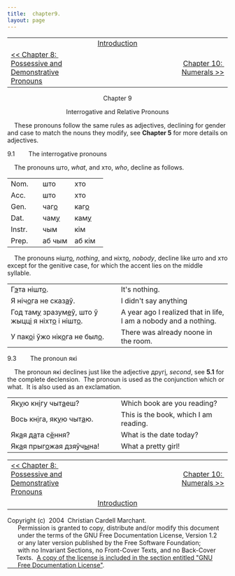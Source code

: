 ```yaml
---
title:  chapter9. 
layout: page
---
```



<table>
<colgroup>
<col style="width: 33%" />
<col style="width: 33%" />
<col style="width: 33%" />
</colgroup>
<tbody>
<tr class="odd">
<td style="text-align: left;"><br />
</td>
<td style="text-align: center;"><a href="introduction.html">Introduction</a><br />
</td>
<td style="text-align: right;"><br />
</td>
</tr>
<tr class="even">
<td style="text-align: left;"><a href="chapter8.html">&lt;&lt; Chapter 8:  Possessive and Demonstrative Pronouns</a><br />
</td>
<td style="text-align: center;"><br />
</td>
<td style="text-align: right;"><a href="chapter10.html">Chapter 10:  Numerals &gt;&gt;</a><br />
</td>
</tr>
</tbody>
</table>

<div style="text-align: center;">

  
  
Chapter 9  
  
Interrogative and Relative Pronouns  

</div>

  
    These pronouns follow the same rules as adjectives, declining for
gender and case to match the nouns they modify, see
<span style="font-weight: bold;">Chapter 5</span> for more details on
adjectives.  
  
9.1        The interrogative pronouns  
  
    The pronouns што, <span style="font-style: italic;">what</span>, and
хто, <span style="font-style: italic;">who</span>, decline as follows.  
  

<table>
<colgroup>
<col style="width: 33%" />
<col style="width: 33%" />
<col style="width: 33%" />
</colgroup>
<tbody>
<tr class="odd">
<td>Nom.<br />
</td>
<td>што<br />
</td>
<td>хто<br />
</td>
</tr>
<tr class="even">
<td>Acc.<br />
</td>
<td>што<br />
</td>
<td>хто<br />
</td>
</tr>
<tr class="odd">
<td>Gen.<br />
</td>
<td>чаг<span style="text-decoration: underline;">о</span><br />
</td>
<td>каг<span style="text-decoration: underline;">о</span><br />
</td>
</tr>
<tr class="even">
<td>Dat.<br />
</td>
<td>чам<span style="text-decoration: underline;">у</span><br />
</td>
<td>кам<span style="text-decoration: underline;">у</span><br />
</td>
</tr>
<tr class="odd">
<td>Instr.<br />
</td>
<td>чым<br />
</td>
<td>кім<br />
</td>
</tr>
<tr class="even">
<td>Prep.<br />
</td>
<td>аб чым<br />
</td>
<td>аб кім<br />
</td>
</tr>
</tbody>
</table>

  
  
    The pronouns нішт<span style="text-decoration: underline;">о</span>,
<span style="font-style: italic;">nothing</span>, and
ніхт<span style="text-decoration: underline;">о</span>,
<span style="font-style: italic;">nobody</span>, decline like што and
хто except for the genitive case, for which the accent lies on the
middle syllable.  
  

<table>
<colgroup>
<col style="width: 50%" />
<col style="width: 50%" />
</colgroup>
<tbody>
<tr class="odd">
<td>Г<span style="text-decoration: underline;">э</span>та нішт<span style="text-decoration: underline;">о</span>.<br />
</td>
<td>It's nothing.<br />
</td>
</tr>
<tr class="even">
<td>Я ніч<span style="text-decoration: underline;">о</span>га не сказ<span style="text-decoration: underline;">а</span>ў.<br />
</td>
<td>I didn't say anything<br />
</td>
</tr>
<tr class="odd">
<td>Год там<span style="text-decoration: underline;">у</span> зразум<span style="text-decoration: underline;">е</span>ў, што ў жыцц<span style="text-decoration: underline;">і</span> я ніхт<span style="text-decoration: underline;">о</span> і нішт<span style="text-decoration: underline;">о</span>.<br />
</td>
<td>A year ago I realized that in life, I am a nobody and a nothing.<br />
</td>
</tr>
<tr class="even">
<td>У пак<span style="text-decoration: underline;">о</span>і ўжо нік<span style="text-decoration: underline;">о</span>га не был<span style="text-decoration: underline;">о</span>.<br />
</td>
<td>There was already noone in the room.<br />
</td>
</tr>
</tbody>
</table>

  
  
9.3        The pronoun які  
  
    The pronoun які declines just like the adjective
друг<span style="text-decoration: underline;">і</span>,
<span style="font-style: italic;">second</span>, see
<span style="font-weight: bold;">5.1</span> for the complete
declension.  The pronoun is used as the conjunction which or what.  It
is also used as an exclamation.  
  

<table>
<colgroup>
<col style="width: 50%" />
<col style="width: 50%" />
</colgroup>
<tbody>
<tr class="odd">
<td>Як<span style="text-decoration: underline;">у</span>ю кн<span style="text-decoration: underline;">і</span>гу чыт<span style="text-decoration: underline;">а</span>еш?<br />
</td>
<td>Which book are you reading?<br />
</td>
</tr>
<tr class="even">
<td>Вось кн<span style="text-decoration: underline;">і</span>га, як<span style="text-decoration: underline;">у</span>ю чыт<span style="text-decoration: underline;">а</span>ю.<br />
</td>
<td>This is the book, which I am reading.<br />
</td>
</tr>
<tr class="odd">
<td>Як<span style="text-decoration: underline;">а</span>я д<span style="text-decoration: underline;">а</span>та с<span style="text-decoration: underline;">ё</span>ння?<br />
</td>
<td>What is the date today?<br />
</td>
</tr>
<tr class="even">
<td>Як<span style="text-decoration: underline;">а</span>я прыг<span style="text-decoration: underline;">о</span>жая дзяўч<span style="text-decoration: underline;">ы</span>на!<br />
</td>
<td>What a pretty girl!<br />
</td>
</tr>
</tbody>
</table>

  
  
  

<table>
<colgroup>
<col style="width: 33%" />
<col style="width: 33%" />
<col style="width: 33%" />
</colgroup>
<tbody>
<tr class="odd">
<td><a href="chapter8.html">&lt;&lt; Chapter 8:  Possessive and Demonstrative Pronouns</a><br />
</td>
<td style="text-align: center;"><br />
</td>
<td style="text-align: right;"><a href="chapter10.html">Chapter 10:  Numerals &gt;&gt;</a><br />
</td>
</tr>
<tr class="even">
<td><br />
</td>
<td style="text-align: center;"><a href="introduction.html">Introduction</a><br />
</td>
<td style="text-align: right;"><br />
</td>
</tr>
</tbody>
</table>

  
  
  
  
  
  
  
  
  
  
  
  
  
  
  
  
  
  
  
  
  
  
  
  
  
  
  
Copyright (c)  2004  Christian Cardell Marchant.  
      Permission is granted to copy, distribute and/or modify this
document  
      under the terms of the GNU Free Documentation License, Version
1.2  
      or any later version published by the Free Software Foundation;  
      with no Invariant Sections, no Front-Cover Texts, and no
Back-Cover  
     Texts.  [A copy of the license is included in the section entitled
"GNU  
      Free Documentation License"](gnufreedl.html).
